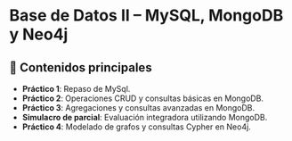 # Base de Datos II – MySQL, MongoDB y Neo4j


## 🧠 Contenidos principales
- **Práctico 1**: Repaso de MySql.
- **Práctico 2**: Operaciones CRUD y consultas básicas en MongoDB.
- **Práctico 3**: Agregaciones y consultas avanzadas en MongoDB.
- **Simulacro de parcial**: Evaluación integradora utilizando MongoDB.
- **Práctico 4**: Modelado de grafos y consultas Cypher en Neo4j.
